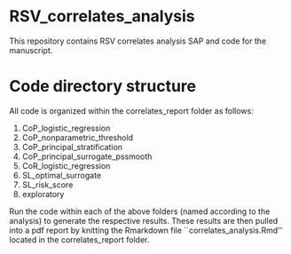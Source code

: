 # RSV_correlates_analysis
This repository contains RSV correlates analysis SAP and code for the manuscript.

# Code directory structure
All code is organized within the correlates_report folder as follows:
1. CoP_logistic_regression
2. CoP_nonparametric_threshold
3. CoP_principal_stratification
4. CoP_principal_surrogate_pssmooth
5. CoR_logistic_regression
6. SL_optimal_surrogate
7. SL_risk_score
8. exploratory

Run the code within each of the above folders (named according to the analysis) to generate the respective results. These results are then pulled into a pdf report by knitting the Rmarkdown file ``correlates_analysis.Rmd'' located in the correlates_report folder. 
